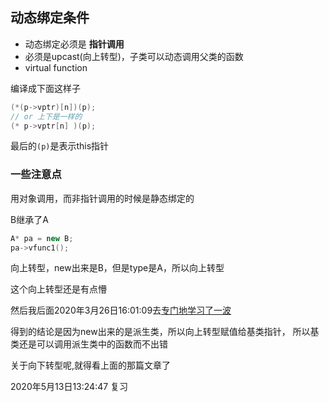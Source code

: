 ## 动态绑定条件
- 动态绑定必须是 **指针调用**
- 必须是upcast(向上转型)，子类可以动态调用父类的函数
- virtual function

编译成下面这样子
```cpp
(*(p->vptr)[n])(p);
// or 上下是一样的
(* p->vptr[n] )(p);
```

最后的`(p)`是表示this指针

### 一些注意点

用对象调用，而非指针调用的时候是静态绑定的

B继承了A
```cpp
A* pa = new B;
pa->vfunc1();
```
向上转型，new出来是B，但是type是A，所以向上转型

这个向上转型还是有点懵

然后我后面2020年3月26日16:01:09去[专门地学习了一波](https://blog.csdn.net/neve_give_up_dan/article/details/105121373)

得到的结论是因为new出来的是派生类，所以向上转型赋值给基类指针，
所以基类还是可以调用派生类中的函数而不出错

关于向下转型呢,就得看上面的那篇文章了


2020年5月13日13:24:47 复习